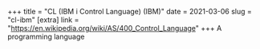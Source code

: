 +++
title = "CL (IBM i Control Language) (IBM)"
date = 2021-03-06
slug = "cl-ibm"
[extra]
link = "https://en.wikipedia.org/wiki/AS/400_Control_Language"
+++
A programming language

